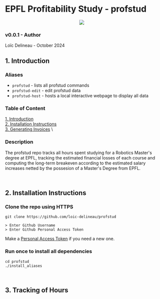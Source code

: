 # EPFL Profitability Study - profstud

<p align="center">
    <img src="assets/logo.png">
</p>

### v0.0.1 - Author
Loïc Delineau - October 2024

## 1. Introduction
### Aliases
- `profstud` - lists all profstud commands
- `profstud-edit` - edit profstud data
- `profstud-host` - hosts a local interactive webpage to display all data


### Table of Content
[1. Introduction](#1-introduction) \
[2. Installation Instructions](#2-installation-instructions) \
[3. Generating Invoices](#3-generating-invoices) \


### Description
The profstud repo tracks all hours spent studying for a Robotics Master's degree at EPFL, tracking the estimated financial losses of each course and computing the long-term breakeven according to the estimated salary increases netted by the possesion of a Master's Degree from EPFL.  

<br>

## 2. Installation Instructions
### Clone the repo using HTTPS
```
git clone https://github.com/loic-delineau/profstud
```

```
> Enter Github Username
> Enter Github Personal Access Token
```

Make a [Personal Access Token](https://github.com/settings/tokens) if you need a new one.

### Run once to install all dependencies
```
cd profstud
./install_aliases
```
<br>

## 3. Tracking of Hours


